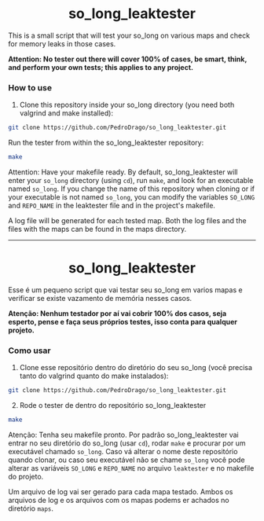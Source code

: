 <h1 align="center">so_long_leaktester</h1>

This is a small script that will test your so_long on various maps and check for memory leaks in those cases.

**Attention: No tester out there will cover 100% of cases, be smart, think, and perform your own tests; this applies to any project.**

### How to use
1. Clone this repository inside your so_long directory (you need both valgrind and make installed):
```bash
git clone https://github.com/PedroDrago/so_long_leaktester.git
```
Run the tester from within the so_long_leaktester repository:
```bash
make
```

Attention: Have your makefile ready. By default, so_long_leaktester will enter your `so_long` directory (using `cd`), run `make`, and look for an executable named `so_long`. If you change the name of this repository when cloning or if your executable is not named `so_long`, you can modify the variables `SO_LONG` and `REPO_NAME` in the leaktester file and in the project's makefile.

A log file will be generated for each tested map. Both the log files and the files with the maps can be found in the maps directory.

---
<h1 align="center">so_long_leaktester</h1>

Esse é um pequeno script que vai testar seu so_long em varios mapas e verificar se existe vazamento de memória nesses casos.

**Atenção: Nenhum testador por aí vai cobrir 100% dos casos, seja esperto, pense e faça seus próprios testes, isso conta para qualquer projeto.**

### Como usar
1. Clone esse repositório dentro do diretório do seu so_long (você precisa tanto do valgrind quanto do make instalados):
``` bash
git clone https://github.com/PedroDrago/so_long_leaktester.git
```
2. Rode o tester de dentro do repositório so_long_leaktester
```bash
make
```
Atenção: Tenha seu makefile pronto. Por padrão so_long_leaktester vai entrar no seu diretório do so_long (usar `cd`), rodar `make` e procurar por um executável chamado `so_long`. Caso vá alterar o nome deste repositório quando clonar, ou caso seu executável não se chame `so_long` você pode alterar as variáveis `SO_LONG` e `REPO_NAME` no arquivo `leaktester` e no makefile do projeto.

Um arquivo de log vai ser gerado para cada mapa testado. Ambos os arquivos de log e os arquivos com os mapas podems er achados no diretório `maps`.
